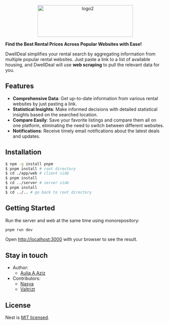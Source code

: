 <p align="center">
  <img src="https://github.com/user-attachments/assets/61dedf73-ef35-4702-a1f4-23370c67b000" alt="logo2" style="width: 300px; height: 100px; object-fit: contain;">
</p>

**Find the Best Rental Prices Across Popular Websites with Ease!**

DwellDeal simplifies your rental search by aggregating information from multiple popular rental websites. Just paste a link to a list of available housing, and DwellDeal will use **web scraping** to pull the relevant data for you.

## Features

- **Comprehensive Data**: Get up-to-date information from various rental websites by just pasting a link.
- **Statistical Insights**: Make informed decisions with detailed statistical insights based on the searched location.
- **Compare Easily**: Save your favorite listings and compare them all on one platform, eliminating the need to switch between different websites.
- **Notifications**: Receive timely email notifications about the latest deals and updates.


## Installation

```bash
$ npm -g install pnpm
$ pnpm install # root directory
$ cd ./app/web # client side
$ pnpm install
$ cd ../server # server side
$ pnpm install
$ cd ../.. # go back to root directory
```


## Getting Started

Run the server and web at the same time using monorepository:

```bash
pnpm run dev
```

Open [http://localhost:3000](http://localhost:3000) with your browser to see the result.

## Stay in touch

- Author:
  - [Aulia A Aziz](https://github.com/auli-aziz) 
- Contributors:
  - [Nasya](https://github.com/Nsyay) 
  - [Valtrizt](https://github.com/valuin)

## License

Nest is [MIT licensed](LICENSE).
